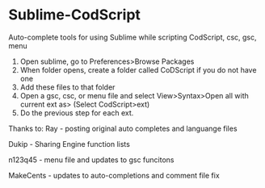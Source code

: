 # Sublime-CodScript
Auto-complete tools for using Sublime while scripting CodScript, csc, gsc, menu

1. Open sublime, go to Preferences>Browse Packages
2. When folder opens, create a folder called CoDScript if you do not have one
3. Add these files to that folder
4. Open a gsc, csc, or menu file and select View>Syntax>Open all with current ext as> (Select CodScript>ext)
6. Do the previous step for each ext.


Thanks to:
Ray - posting original auto completes and languange files

Dukip - Sharing Engine function lists

n123q45 - menu file and updates to gsc funcitons

MakeCents - updates to auto-completions and comment file fix
